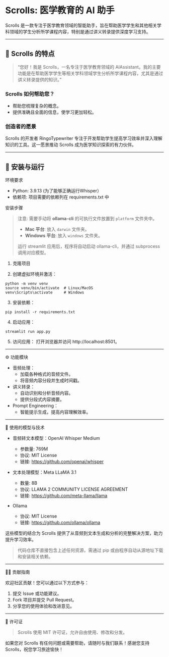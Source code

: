 Scrolls: 医学教育的 AI 助手
===
Scrolls 是一款专注于医学教育领域的智能助手，旨在帮助医学学生和其他相关学科领域的学生分析所学课程内容，特别是通过讲义转录提供深度学习支持。

---

## 🌟 Scrolls 的特点

> “您好！我是 Scrolls，一名专注于医学教育领域的 AIAssistant。我的主要功能是在帮助医学学生等相关学科领域学生分析所学课程内容，尤其是通过讲义转录提供的知识。”

### Scrolls 如何帮助您？

* 帮助您梳理复杂的概念。
* 提供准确且全面的信息，使学习更加轻松。


### 创造者的愿景

Scrolls 的开发者 RingoTypewriter 专注于开发帮助学生提高学习效率并深入理解知识的工具。这一愿景推动 Scrolls 成为医学知识探索的有力伙伴。

---

## 🚀 安装与运行

环境要求
* Python: 3.9.13 (为了能够正确运行Whisper）
* 依赖项: 项目需要的依赖列在 requirements.txt 中

安装步骤

> 注意:
> 需要手动将 **ollama-cli** 的可执行文件放置到 `platform` 文件夹中。
> * **Mac 平台**: 放入 `darwin` 文件夹。
> * **Windows 平台**: 放入 `windows` 文件夹。
> 
> 运行 streamlit 应用后，程序将自动启动 ollama-cli，并通过 subprocess 调用对应模型。

1.	克隆项目

2.	创建虚拟环境并激活：
```
python -m venv venv
source venv/bin/activate  # Linux/MacOS
venv\Scripts\activate     # Windows
```

3.	安装依赖：

```
pip install -r requirements.txt
```

4.	启动应用：
```
streamlit run app.py
```

5.	访问应用： 打开浏览器并访问 http://localhost:8501。

---

⚙️ 功能模块

* 音频处理：
  * 加载各种格式的音频文件。
  * 将音频内容分段并生成时间戳。
* 讲义转录：
  * 自动识别和分析音频内容。
  * 提供分段式内容摘要。
* Prompt Engineering：
  * 智能提示生成，提高内容理解效率。

---

🧠 使用的模型与技术

* 音频转文本模型：OpenAI Whisper Medium
  *	参数量: 769M
  *	协议: MIT License
  * 链接: https://github.com/openai/whisper
	
* 文本处理模型：Meta LLaMA 3.1 
  * 数量: 8B
  * 协议: LLAMA 2 COMMUNITY LICENSE AGREEMENT
  * 链接: https://github.com/meta-llama/llama

* Ollama
  * 协议: MIT License
  * 链接: https://github.com/ollama/ollama

这些模型的结合为 Scrolls 提供了从音频到文本生成和分析的完整解决方案，助力提升学习效率。

> 代码仓库不直接包含上述任何资源，需通过 pip 或由程序自动从源地址下载和安装相关依赖。

---

🧑‍💻 贡献指南

欢迎社区贡献！您可以通过以下方式参与：
1.	提交 Issue 或功能建议。
2. Fork 项目并提交 Pull Request。
3.	分享您的使用体验和改进意见。

---

📄 许可证

> Scrolls 使用 MIT 许可证，允许自由使用、修改和分发。

如果您对 Scrolls 有任何问题或需要帮助，请随时与我们联系！感谢您支持 Scrolls，祝您学习旅途愉快！